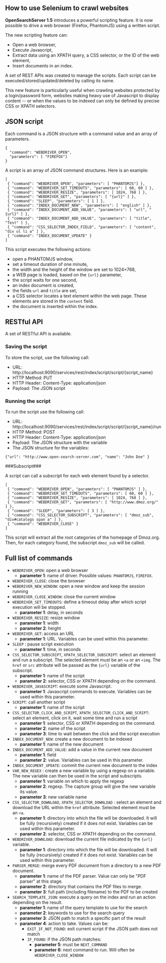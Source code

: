 ## How to use Selenium to crawl websites

**OpenSearchServer 1.5** introduces a powerful scripting feature. It is now possible to drive a web browser (Firefox, PhantomJS) using a written script.

The new scripting feature can:

* Open a web browser,
* Execute Javascript,
* Extract data using an XPATH query, a CSS selector, or the ID of the web element,
* Insert documents in an index.

A set of REST APIs was created to manage the scripts. Each script can be executed/stored/updated/deleted by calling its name.

This new feature is particularly useful when crawling websites protected by a login/password form, websites making heavy use of Javascript to display content -- or when the values to be indexed can only be defined by precise CSS or XPATH selectors.

 

## JSON script

Each command is a JSON structure with a command value and an array of parameters.


    {
      "command": "WEBDRIVER_OPEN",
      "parameters": [ "FIREFOX"]
    }

A script is an array of JSON command structures. Here is an example:


    [
     { "command": "WEBDRIVER_OPEN", "parameters": [ "PHANTOMJS"] },
     { "command": "WEBDRIVER_SET_TIMEOUTS", "parameters": [ 60, 60 ] },
     { "command": "WEBDRIVER_RESIZE", "parameters": [ 1024, 768 ] },
     { "command": "WEBDRIVER_GET", "parameters": [ "{url}" ] },
     { "command": "SLEEP", "parameters": [ 1 ] },
     { "command": "INDEX_DOCUMENT_NEW", "parameters": [ "english" ] },
     { "command": "INDEX_DOCUMENT_ADD_VALUE", "parameters": [ "url", "{url}" ] },
     { "command": "INDEX_DOCUMENT_ADD_VALUE", "parameters": [ "title", "Test" ] },
     { "command": "CSS_SELECTOR_INDEX_FIELD", "parameters": [ "content", "div ul li a" ] },
     { "command": "INDEX_DOCUMENT_UPDATE" }
    ]

This script executes the following actions:

* open a PHANTOMJS window,
* set a timeout duration of one minute,
* the width and the height of the window are set to 1024×768,
* a WEB page is loaded, based on the `{url}` parameter,
* the script waits for one second,
* an index document is created,
* the fields `url` and `title` are set,
* a CSS selector locates a text element within the web page. These elements are stored in the `content` field.
* the document is inserted within the index.

## RESTful API

A set of RESTful API is available.

### Saving the script

To store the script, use the following call:

* URL: http://localhost:9090/services/rest/index/script/script/{script_name}
* HTTP Method: PUT
* HTTP Header: Content-Type: application/json
* Payload: The JSON script

### Running the script

To run the script use the following call:

* URL: http://localhost:9090/services/rest/index/script/script/{script_name}/run
* HTTP Method: POST
* HTTP Header: Content-Type: application/json
* Payload: The JSON structure with the variable
* The JSON structure for the variables:

`{"url": "http://www.open-search-server.com", "name": "John Doe" }`

###Subscript###

A script can call a subscript for each web element found by a selector.

  
    [
     { "command": "WEBDRIVER_OPEN", "parameters": [ "PHANTOMJS" ] },
     { "command": "WEBDRIVER_SET_TIMEOUTS", "parameters": [ 60, 60 ] },
     { "command": "WEBDRIVER_RESIZE", "parameters": [ 1024, 768 ] },
     { "command": "WEBDRIVER_GET", "parameters": [ "http://www.dmoz.org/" ] },
     { "command": "SLEEP", "parameters": [ 3 ] },
     { "command": "CSS_SELECTOR_SUBSCRIPT", "parameters": [ "dmoz_sub", "div#catalogs span a" ] },
     { "command": "WEBDRIVER_CLOSE" }
    ]

This script will extract all the root categories of the homepage of Dmoz.org. Then, for each category found, the subscript `dmoz_sub` will be called.

## Full list of commands

* `WEBDRIVER_OPEN`: open a web browser
	* **parameter 1**: name of driver. Possible values: `PHANTOMJS`, `FIREFOX`.
* `WEBDRIVER_CLOSE`: close the browser
* `WEBDRIVER_NEW_WINDOW`: open a new window and keep the session running
* `WEBDRIVER_CLOSE_WINDOW`: close the current window
* `WEBDRIVER_SET_TIMEOUTS`: define a timeout delay after which script execution will be stopped.
	* **parameter 1**: delay, in seconds
* `WEBDRIVER_RESIZE`: resize window
	* **parameter 1**: width
	* **parameter 2**: height
* `WEBDRIVER_GET`: access an URL
	* **parameter 1**: URL. Variables can be used within this parameter.
* `SLEEP` : pause script execution
	* **parameter 1**: time, in seconds
* `CSS_SELECTOR_SUBSCRIPT`, `XPATH_SELECTOR_SUBSCRIPT`: select an element and run a subscript. The selected element must be an `<a` or an `<img`. The `href` or `src` attribute will be passed as the `{url}` variable of the subscript.
	* **parameter 1**: name of the script  
	* **parameter 2**: selector, CSS or XPATH depending on the command.
* `WEBDRIVER_JAVASCRIPT`: execute some Javascript.
	* **parameter 1**: Javascript commands to execute. Variables can be used within this parameter.
* `SCRIPT`: call another script
	* **parameter 1**: name of the script
* `CSS_SELECTOR_CLICK_AND_SCRIPT`, `XPATH_SELECTOR_CLICK_AND_SCRIPT`: select an element, click on it, wait some time and run a script
	* **parameter 1**: selector, CSS or XPATH depending on the command.
	* **parameter 2**: name of the script
	* **parameter 3**: time to wait between the click and the script execution
* `INDEX_DOCUMENT_NEW`: create a new document to be indexed
	* **parameter 1**: name of the new document
* `INDEX_DOCUMENT_ADD_VALUE`: add a value in the current new document
	* **parameter 1**: field
	* **parameter 2**: value. Variables can be used in this parameter.
* `INDEX_DOCUMENT_UPDATE`: commit the current new document to the index
* `VAR_NEW_REGEX` : create a new variable by using a regexp on a variable. The new variable can then be used in the script and subscripts.
	* **parameter 1**: variable on which to apply the regexp
	* **parameter 2**: regexp. The capture group will give the new variable its value.
	* **parameter 3**: new variable name
* `CSS_SELECTOR_DOWNLOAD`, `XPATH_SELECTOR_DOWNLOAD` : select an element and download the URL within the `href` attribute. Selected element must be an `<a`.
	* **parameter 1**: directory into which the file will be downloaded. It will be fully (recursively) created if it does not exist. Variables can be used within this parameter.
	* **parameter 2**: selector, CSS or XPATH depending on the command.
* `WEBDRIVER_DOWNLOAD`: download the current file indicated by the `{url}` variable.
	* **parameter 1**: directory into which the file will be downloaded. It will be fully (recursively) created if it does not exist. Variables can be used within this parameter.
* `PARSER_MERGE`: merge every PDF document from a directory to a new PDF document.
	* **parameter 1**: name of the PDF parser. Value can only be "PDF parser" at this stage.
	* **parameter 2**: directory that contains the PDF files to merge.
	* **parameter 3**: full path (including filename) to the PDF to be created
* `SEARCH_TEMPLATE_JSON`: execute a query on the index and run an action depending on the result.
	* **parameter 1**: name of the query template to use for the search
	* **parameter 2**: keywords to use for the search query
	* **parameter 3**: JSON path to match a specific part of the result
	* **parameter 4**: action to take. Values can be:
		* `EXIT_IF_NOT_FOUND`: exit current script if the JSON path does not match
		* `IF_FOUND`: if the JSON path matches:
			* **parameter 5**: must be `NEXT_COMMAND`
			* **parameter 6**: next command to run. Will often be `WEBDRIVER_CLOSE_WINDOW`
